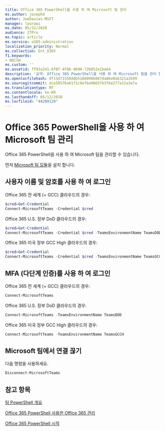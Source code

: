 ```yaml
---
title: Office 365 PowerShell을 사용 하 여 Microsoft 팀 관리
ms.author: josephd
author: JoeDavies-MSFT
manager: laurawi
ms.date: 05/12/2020
audience: ITPro
ms.topic: article
ms.service: o365-administration
localization_priority: Normal
ms.collection: Ent_O365
f1.keywords:
- NOCSH
ms.custom: ''
ms.assetid: ff93a341-6f0f-4f06-9690-726052e1be64
description: '요약: Office 365 PowerShell을 사용 하 여 Microsoft 팀을 관리 합니다.'
ms.openlocfilehash: 0f15d71558ddb5166090b067da06e0a6321a2b99
ms.sourcegitcommit: dce58576a61f2c8efba98657b3f6e277a12a3a7a
ms.translationtype: MT
ms.contentlocale: ko-KR
ms.lasthandoff: 05/12/2020
ms.locfileid: "44209128"
---
```

# <a name="manage-microsoft-teams-with-office-365-powershell"></a>Office 365 PowerShell을 사용 하 여 Microsoft 팀 관리

Office 365 PowerShell을 사용 하 여 Microsoft 팀을 관리할 수 있습니다.
  
먼저 [Microsoft 팀 모듈](https://www.powershellgallery.com/packages/MicrosoftTeams/)을 설치 합니다.
    
## <a name="sign-in-with-a-user-name-and-password"></a>사용자 이름 및 암호를 사용 하 여 로그인

Office 365 전 세계 (+ GCC) 클라우드의 경우:

```powershell
$cred=Get-Credential
Connect-MicrosoftTeams -Credential $cred
```

Office 365 U.S. 정부 DoD 클라우드의 경우: 

```powershell
$cred=Get-Credential
Connect-MicrosoftTeams -Credential $cred -TeamsEnvironmentName TeamsDOD
```

Office 365 미국 정부 GCC High 클라우드의 경우:

```powershell
$cred=Get-Credential
Connect-MicrosoftTeams -Credential $cred -TeamsEnvironmentName TeamsGCCH
```

## <a name="sign-in-with-multi-factor-authentication-mfa"></a>MFA (다단계 인증)를 사용 하 여 로그인

Office 365 전 세계 (+ GCC) 클라우드의 경우:

```powershell
Connect-MicrosoftTeams
```

Office 365 U.S. 정부 DoD 클라우드의 경우: 

```powershell
Connect-MicrosoftTeams -TeamsEnvironmentName TeamsDOD
```

Office 365 미국 정부 GCC High 클라우드의 경우:

```powershell
Connect-MicrosoftTeams -TeamsEnvironmentName TeamsGCCH
```

## <a name="disconnect-from-microsoft-teams"></a>Microsoft 팀에서 연결 끊기

다음 명령을 사용하세요.

```powershell
Disconnect-MicrosoftTeams
```


## <a name="see-also"></a>참고 항목

[팀 PowerShell 개요](https://docs.microsoft.com/microsoftteams/teams-powershell-overview)
  
[Office 365 PowerShell 사용한 Office 365 관리](manage-office-365-with-office-365-powershell.md)
  
[Office 365 PowerShell 시작](getting-started-with-office-365-powershell.md)


